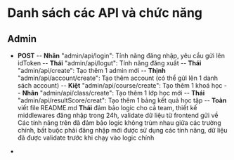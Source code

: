 # Danh sách các API và chức năng
## Admin 
- **POST**
 -- **Nhân** "admin/api/login": Tính năng đăng nhập, yêu cầu gửi lên idToken
 -- **Thái** "admin/api/logut": Tính năng đăng xuất
 -- **Thái** "admin/api/create": Tạo thêm 1 admin mới
 -- **Thịnh** "admin/api/account/create": Tạo thêm account (có thể gửi lên 1 danh sách account)
 -- **Kiệt** "admin/api/course/create": Tạo thêm 1 khoá học
 -- **Nhân** "admin/api/class/create": Tạo thêm 1 lớp học mới
 -- **Thái** "admin/api/resultScore/creat": Tạo thêm 1 bảng kết quả học tập
 -- **Toàn** viết file README.md
**Thái** đảm bảo logic cho cả team, thiết kế middlewares đăng nhập trong 24h, validate dữ liệu từ frontend gửi về
Các tính năng trên đã đảm bảo logic không trùm nhau giữa các trường chính, bất buộc phải đăng nhập mới được sử dụng các tính năng, dữ liệu đã được validate trước khi chạy vào logic chính

- 